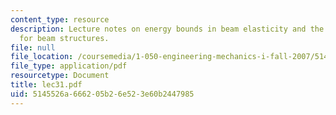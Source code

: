 ```yaml
---
content_type: resource
description: Lecture notes on energy bounds in beam elasticity and the stress method
  for beam structures.
file: null
file_location: /coursemedia/1-050-engineering-mechanics-i-fall-2007/5145526a666205b26e523e60b2447985_lec31.pdf
file_type: application/pdf
resourcetype: Document
title: lec31.pdf
uid: 5145526a-6662-05b2-6e52-3e60b2447985
---
```

